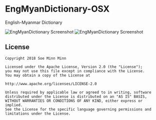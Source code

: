 # EngMyanDictionary-OSX
English-Myanmar Dictionary


![EngMyanDictionary Screenshot][1]
![EngMyanDictionary Screenshot][2]

License
-------

    Copyright 2018 Soe Minn Minn
    
    Licensed under the Apache License, Version 2.0 (the "License");
    you may not use this file except in compliance with the License.
    You may obtain a copy of the License at
    
    http://www.apache.org/licenses/LICENSE-2.0
    
    Unless required by applicable law or agreed to in writing, software
    distributed under the License is distributed on an "AS IS" BASIS,
    WITHOUT WARRANTIES OR CONDITIONS OF ANY KIND, either express or implied.
    See the License for the specific language governing permissions and
    limitations under the License.
    
[1]: https://raw.github.com/soeminnminn/EngMyanDictionary-MAC/master/screenshot-light.png
[2]: https://raw.github.com/soeminnminn/EngMyanDictionary-MAC/master/screenshot-dark.png